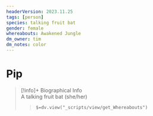```yaml
---
headerVersion: 2023.11.25
tags: [person]
species: talking fruit bat
gender: female
whereabouts: Awakened Jungle
dm_owner: tim
dm_notes: color
---
```

# Pip
>[!info]+ Biographical Info  
> A talking fruit bat (she/her)  
>> `$=dv.view("_scripts/view/get_Whereabouts")`

